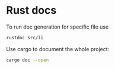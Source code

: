 # Rust docs

To run doc generation for specific file use

```bash
rustdoc src/li
```

Use cargo to document the whole project:

```bash
cargo doc --open
```

